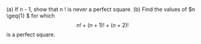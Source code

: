 (a) If n - 1, show that n ! is never a perfect square.
(b) Find the values of $n \geq{1} $ for which
    $$n! + (n + 1)! + (n + 2)!$$
is a perfect square.